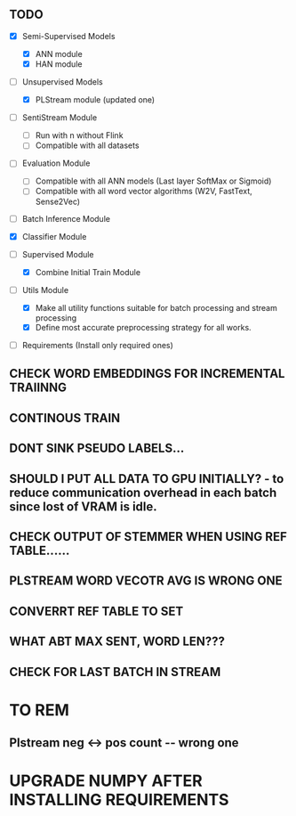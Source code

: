 ## TODO

- [x] Semi-Supervised Models
    - [x] ANN module
    - [x] HAN module
- [ ] Unsupervised Models
    - [x] PLStream module (updated one)
- [ ] SentiStream Module
    - [ ] Run with n without Flink
    - [ ] Compatible with all datasets
- [ ] Evaluation Module
    - [ ] Compatible with all ANN models (Last layer SoftMax or Sigmoid)
    - [ ] Compatible with all word vector algorithms (W2V, FastText, Sense2Vec)
- [ ] Batch Inference Module
- [x] Classifier Module
- [ ] Supervised Module
    - [x] Combine Initial Train Module
- [ ] Utils Module
    - [x] Make all utility functions suitable for batch processing and stream processing
    - [x] Define most accurate preprocessing strategy for all works.
- [ ] Requirements (Install only required ones)



## CHECK WORD EMBEDDINGS FOR INCREMENTAL TRAIINNG
## CONTINOUS TRAIN
## DONT SINK PSEUDO LABELS...
## SHOULD I PUT ALL DATA TO GPU INITIALLY? - to reduce communication overhead in each batch since lost of VRAM is idle.
## CHECK OUTPUT OF STEMMER WHEN USING REF TABLE......
## PLSTREAM WORD VECOTR AVG IS WRONG ONE
## CONVERRT REF TABLE TO SET 

## WHAT ABT MAX SENT, WORD LEN???

## CHECK FOR LAST BATCH IN STREAM

# TO REM

## Plstream neg <-> pos count -- wrong one



# UPGRADE NUMPY AFTER INSTALLING REQUIREMENTS